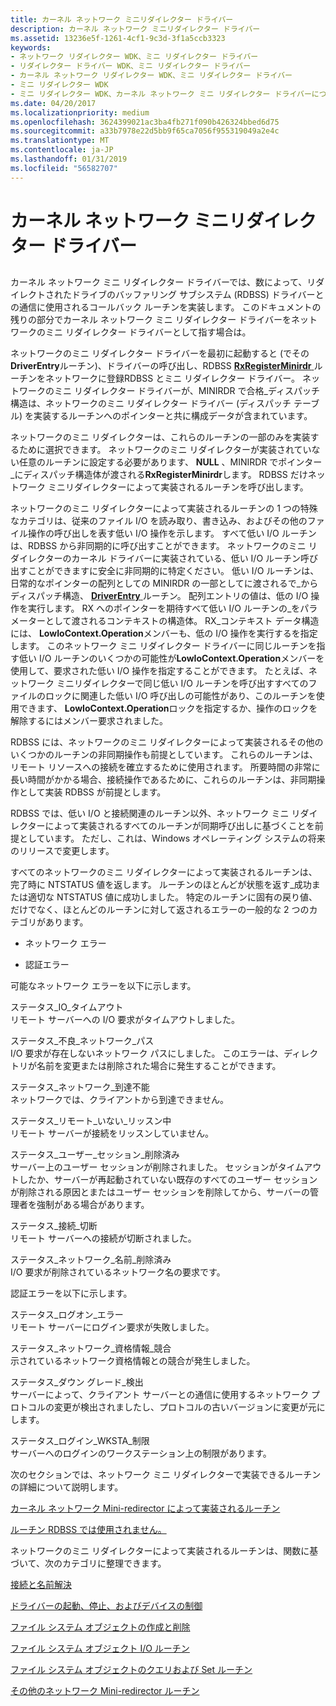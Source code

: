 ```yaml
---
title: カーネル ネットワーク ミニリダイレクター ドライバー
description: カーネル ネットワーク ミニリダイレクター ドライバー
ms.assetid: 13236e5f-1261-4cf1-9c3d-3f1a5ccb3323
keywords:
- ネットワーク リダイレクター WDK、ミニ リダイレクター ドライバー
- リダイレクター ドライバー WDK、ミニ リダイレクター ドライバー
- カーネル ネットワーク リダイレクター WDK、ミニ リダイレクター ドライバー
- ミニ リダイレクター WDK
- ミニ リダイレクター WDK、カーネル ネットワーク ミニ リダイレクター ドライバーについて
ms.date: 04/20/2017
ms.localizationpriority: medium
ms.openlocfilehash: 3624399021ac3ba4fb271f090b426324bbed6d75
ms.sourcegitcommit: a33b7978e22d5bb9f65ca7056f955319049a2e4c
ms.translationtype: MT
ms.contentlocale: ja-JP
ms.lasthandoff: 01/31/2019
ms.locfileid: "56582707"
---
```

# <a name="the-kernel-network-mini-redirector-driver"></a>カーネル ネットワーク ミニリダイレクター ドライバー


## <span id="ddk_the_kernel_network_mini_redirector_driver_if"></span><span id="DDK_THE_KERNEL_NETWORK_MINI_REDIRECTOR_DRIVER_IF"></span>


カーネル ネットワーク ミニ リダイレクター ドライバーでは、数によって、リダイレクトされたドライブのバッファリング サブシステム (RDBSS) ドライバーとの通信に使用されるコールバック ルーチンを実装します。 このドキュメントの残りの部分でカーネル ネットワーク ミニ リダイレクター ドライバーをネットワークのミニ リダイレクター ドライバーとして指す場合は。

ネットワークのミニ リダイレクター ドライバーを最初に起動すると (でその**DriverEntry**ルーチン)、ドライバーの呼び出し、RDBSS [ **RxRegisterMinirdr** ](https://msdn.microsoft.com/library/windows/hardware/ff554693)ルーチンをネットワークに登録RDBSS とミニ リダイレクター ドライバー。 ネットワークのミニ リダイレクター ドライバーが、MINIRDR で合格\_ディスパッチ構造は、ネットワークのミニ リダイレクター ドライバー (ディスパッチ テーブル) を実装するルーチンへのポインターと共に構成データが含まれています。

ネットワークのミニ リダイレクターは、これらのルーチンの一部のみを実装するために選択できます。 ネットワークのミニ リダイレクターが実装されていない任意のルーチンに設定する必要があります、 **NULL** 、MINIRDR でポインター\_にディスパッチ構造体が渡される**RxRegisterMinirdr**します。 RDBSS だけネットワーク ミニリダイレクターによって実装されるルーチンを呼び出します。

ネットワークのミニ リダイレクターによって実装されるルーチンの 1 つの特殊なカテゴリは、従来のファイル I/O を読み取り、書き込み、およびその他のファイル操作の呼び出しを表す低い I/O 操作を示します。 すべて低い I/O ルーチンは、RDBSS から非同期的に呼び出すことができます。 ネットワークのミニ リダイレクターのカーネル ドライバーに実装されている、低い I/O ルーチン呼び出すことができますに安全に非同期的に特定ください。 低い I/O ルーチンは、日常的なポインターの配列としての MINIRDR の一部としてに渡されるで\_からディスパッチ構造、 [ **DriverEntry** ](https://msdn.microsoft.com/library/windows/hardware/ff544113)ルーチン。 配列エントリの値は、低の I/O 操作を実行します。 RX へのポインターを期待すべて低い I/O ルーチンの\_をパラメーターとして渡されるコンテキストの構造体。 RX\_コンテキスト データ構造には、 **LowIoContext.Operation**メンバーも、低の I/O 操作を実行するを指定します。 このネットワーク ミニ リダイレクター ドライバーに同じルーチンを指す低い I/O ルーチンのいくつかの可能性が**LowIoContext.Operation**メンバーを使用して、要求された低い I/O 操作を指定することができます。 たとえば、ネットワーク ミニリダイレクターで同じ低い I/O ルーチンを呼び出すすべてのファイルのロックに関連した低い I/O 呼び出しの可能性があり、このルーチンを使用できます、 **LowIoContext.Operation**ロックを指定するか、操作のロックを解除するにはメンバー要求されました。

RDBSS には、ネットワークのミニ リダイレクターによって実装されるその他のいくつかのルーチンの非同期操作も前提としています。 これらのルーチンは、リモート リソースへの接続を確立するために使用されます。 所要時間の非常に長い時間がかかる場合、接続操作であるために、これらのルーチンは、非同期操作として実装 RDBSS が前提とします。

RDBSS では、低い I/O と接続関連のルーチン以外、ネットワーク ミニ リダイレクターによって実装されるすべてのルーチンが同期呼び出しに基づくことを前提としています。 ただし、これは、Windows オペレーティング システムの将来のリリースで変更します。

すべてのネットワークのミニ リダイレクターによって実装されるルーチンは、完了時に NTSTATUS 値を返します。 ルーチンのほとんどが状態を返す\_成功または適切な NTSTATUS 値に成功しました。 特定のルーチンに固有の戻り値、だけでなく、ほとんどのルーチンに対して返されるエラーの一般的な 2 つのカテゴリがあります。

-   ネットワーク エラー

-   認証エラー

可能なネットワーク エラーを以下に示します。

<span id="STATUS_IO_TIMEOUT"></span><span id="status_io_timeout"></span>ステータス\_IO\_タイムアウト  
リモート サーバーへの I/O 要求がタイムアウトしました。

<span id="STATUS_BAD_NETWORK_PATH"></span><span id="status_bad_network_path"></span>ステータス\_不良\_ネットワーク\_パス  
I/O 要求が存在しないネットワーク パスにしました。 このエラーは、ディレクトリが名前を変更または削除された場合に発生することができます。

<span id="STATUS_NETWORK_UNREACHABLE"></span><span id="status_network_unreachable"></span>ステータス\_ネットワーク\_到達不能  
ネットワークでは、クライアントから到達できません。

<span id="STATUS_REMOTE_NOT_LISTENING"></span><span id="status_remote_not_listening"></span>ステータス\_リモート\_いない\_リッスン中  
リモート サーバーが接続をリッスンしていません。

<span id="STATUS_USER_SESSION_DELETED"></span><span id="status_user_session_deleted"></span>ステータス\_ユーザー\_セッション\_削除済み  
サーバー上のユーザー セッションが削除されました。 セッションがタイムアウトしたか、サーバーが再起動されていない既存のすべてのユーザー セッションが削除される原因とまたはユーザー セッションを削除してから、サーバーの管理者を強制がある場合があります。

<span id="STATUS_CONNECTION_DISCONNECTED"></span><span id="status_connection_disconnected"></span>ステータス\_接続\_切断  
リモート サーバーへの接続が切断されました。

<span id="STATUS_NETWORK_NAME_DELETED"></span><span id="status_network_name_deleted"></span>ステータス\_ネットワーク\_名前\_削除済み  
I/O 要求が削除されているネットワーク名の要求です。

認証エラーを以下に示します。

<span id="STATUS_LOGON_FAILURE"></span><span id="status_logon_failure"></span>ステータス\_ログオン\_エラー  
リモート サーバーにログイン要求が失敗しました。

<span id="STATUS_NETWORK_CREDENTIAL_CONFLICT"></span><span id="status_network_credential_conflict"></span>ステータス\_ネットワーク\_資格情報\_競合  
示されているネットワーク資格情報との競合が発生しました。

<span id="STATUS_DOWNGRADE_DETECTED"></span><span id="status_downgrade_detected"></span>ステータス\_ダウン グレード\_検出  
サーバーによって、クライアント サーバーとの通信に使用するネットワーク プロトコルの変更が検出されましたし、プロトコルの古いバージョンに変更が元にします。

<span id="STATUS_LOGIN_WKSTA_RESTRICTION"></span><span id="status_login_wksta_restriction"></span>ステータス\_ログイン\_WKSTA\_制限  
サーバーへのログインのワークステーション上の制限があります。

次のセクションでは、ネットワーク ミニ リダイレクターで実装できるルーチンの詳細について説明します。

[カーネル ネットワーク Mini-redirector によって実装されるルーチン](routines-implemented-by-the-kernel-network-mini-redirector.md)

[ルーチン RDBSS では使用されません。](routines-not-used-by-rdbss.md)

ネットワークのミニ リダイレクターによって実装されるルーチンは、関数に基づいて、次のカテゴリに整理できます。

[接続と名前解決](connection-and-name-resolution.md)

[ドライバーの起動、停止、およびデバイスの制御](driver-start--stop--and-device-control.md)

[ファイル システム オブジェクトの作成と削除](file-system-object-creation-and-deletion.md)

[ファイル システム オブジェクト I/O ルーチン](file-system-object-i-o-routines.md)

[ファイル システム オブジェクトのクエリおよび Set ルーチン](file-system-object-query-and-set-routines.md)

[その他のネットワーク Mini-redirector ルーチン](miscellaneous-network-mini-redirector-routines.md)

 

 




